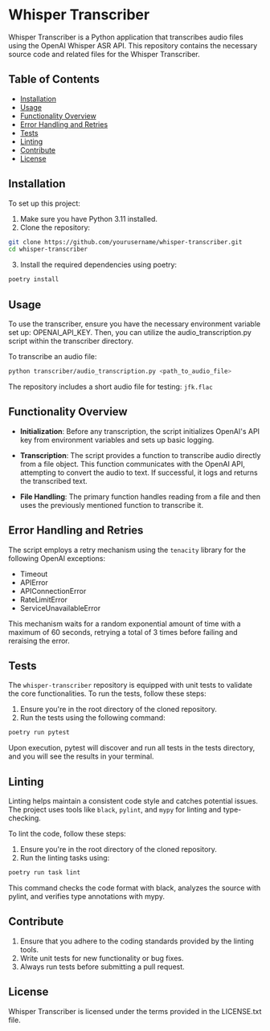 # Whisper Transcriber

Whisper Transcriber is a Python application that transcribes audio files using the OpenAI Whisper ASR API. This repository contains the necessary source code and related files for the Whisper Transcriber.

## Table of Contents

- [Installation](#installation)
- [Usage](#usage)
- [Functionality Overview](#functionality-overview)
- [Error Handling and Retries](#error-handling-and-retries)
- [Tests](#tests)
- [Linting](#linting)
- [Contribute](#contribute)
- [License](#license)

## Installation

To set up this project:

1. Make sure you have Python 3.11 installed.
2. Clone the repository:

```bash
git clone https://github.com/yourusername/whisper-transcriber.git
cd whisper-transcriber
```

3. Install the required dependencies using poetry:

```bash
poetry install
```


## Usage
To use the transcriber, ensure you have the necessary environment variable set up: OPENAI_API_KEY. Then, you can utilize the audio_transcription.py script within the transcriber directory.

To transcribe an audio file:

```bash
python transcriber/audio_transcription.py <path_to_audio_file>
```

The repository includes a short audio file for testing: `jfk.flac`

## Functionality Overview

- **Initialization**: Before any transcription, the script initializes OpenAI's API key from environment variables and sets up basic logging.

- **Transcription**: The script provides a function to transcribe audio directly from a file object. This function communicates with the OpenAI API, attempting to convert the audio to text. If successful, it logs and returns the transcribed text.

- **File Handling**: The primary function handles reading from a file and then uses the previously mentioned function to transcribe it.

## Error Handling and Retries

The script employs a retry mechanism using the `tenacity` library for the following OpenAI exceptions:

- Timeout
- APIError
- APIConnectionError
- RateLimitError
- ServiceUnavailableError

This mechanism waits for a random exponential amount of time with a maximum of 60 seconds, retrying a total of 3 times before failing and reraising the error.

## Tests

The `whisper-transcriber` repository is equipped with unit tests to validate the core functionalities. To run the tests, follow these steps:

1. Ensure you're in the root directory of the cloned repository.
2. Run the tests using the following command:

```bash
poetry run pytest
```
Upon execution, pytest will discover and run all tests in the tests directory, and you will see the results in your terminal.

## Linting

Linting helps maintain a consistent code style and catches potential issues. The project uses tools like `black`, `pylint`, and `mypy` for linting and type-checking.

To lint the code, follow these steps:

1. Ensure you're in the root directory of the cloned repository.
2. Run the linting tasks using:

```bash
poetry run task lint
```
This command checks the code format with black, analyzes the source with pylint, and verifies type annotations with mypy.


## Contribute

1. Ensure that you adhere to the coding standards provided by the linting tools.
2. Write unit tests for new functionality or bug fixes.
3. Always run tests before submitting a pull request.

## License

Whisper Transcriber is licensed under the terms provided in the LICENSE.txt file.
